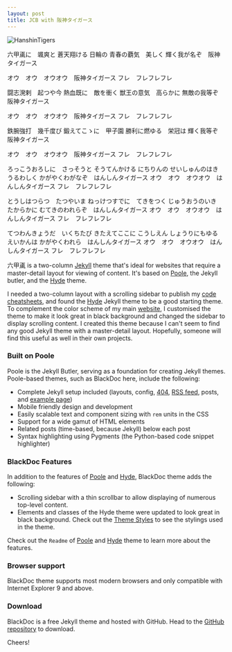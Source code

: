 ```yaml
---
layout: post
title: JCB with 阪神タイガース
---
```

![HanshinTigers](https://i.imgur.com/lVtazJc.jpg "LargeImages")

六甲颪に　颯爽と
蒼天翔ける 日輪の
青春の覇気　美しく
輝く我が名ぞ　阪神タイガース

オウ　オウ　オウオウ　阪神タイガース
フレ　フレフレフレ

闘志溌剌　起つや今
熱血既に　敵を衝く
獣王の意気　高らかに
無敵の我等ぞ　阪神タイガース

オウ　オウ　オウオウ　阪神タイガース
フレ　フレフレフレ

鉄腕強打　幾千度び
鍛えてこゝに　甲子園
勝利に燃ゆる　栄冠は
輝く我等ぞ　阪神タイガース

オウ　オウ　オウオウ　阪神タイガース
フレ　フレフレフレ

ろっこうおろしに　さっそうと
そうてんかける にちりんの
せいしゅんのはき　うるわしく
かがやくわがなぞ　はんしんタイガース
オウ　オウ　オウオウ　はんしんタイガース
フレ　フレフレフレ

とうしはつらつ　たつやいま
ねっけつすでに　てきをつく
じゅうおうのいき　たからかに
むてきのわれらぞ　はんしんタイガース
オウ　オウ　オウオウ　はんしんタイガース
フレ　フレフレフレ

てつわんきょうだ　いくちたび
きたえてここに こうしえん
しょうりにもゆる　えいかんは
かがやくわれら　はんしんタイガース
オウ　オウ　オウオウ　はんしんタイガース
フレ　フレフレフレ

六甲颪 is a two-column [Jekyll](http://jekyllrb.com) theme that's ideal for websites that require a master-detail layout for viewing of content. It's based on [Poole](http://getpoole.com), the Jekyll butler, and the [Hyde](http://hyde.getpoole.com) theme.

I needed a two-column layout with a scrolling sidebar to publish my [code cheatsheets](http://karloespiritu.com/cheatsheets), and found the [Hyde](http://hyde.getpoole.com) Jekyll theme to be a good starting theme. To complement the color scheme of my main [website](http://karloespiritu.com), I customised the theme to make it look great in black background and changed the sidebar to display scrolling content. I created this theme because I can't seem to find any good Jekyll theme with a master-detail layout. Hopefully, someone will find this useful as well in their own projects.

### Built on Poole

Poole is the Jekyll Butler, serving as a foundation for creating Jekyll themes. Poole-based themes, such as BlackDoc here, include the following:

* Complete Jekyll setup included (layouts, config, [404](/404), [RSS feed](/atom.xml), posts, and [example page](/about))
* Mobile friendly design and development
* Easily scalable text and component sizing with `rem` units in the CSS
* Support for a wide gamut of HTML elements
* Related posts (time-based, because Jekyll) below each post
* Syntax highlighting using Pygments (the Python-based code snippet highlighter)

### BlackDoc Features

In addition to the features of [Poole](http://getpoole.com) and [Hyde](http://hyde.getpoole.com), BlackDoc theme adds the following:

* Scrolling sidebar with a thin scrollbar to allow displaying of numerous top-level content.
* Elements and classes of the Hyde theme were updated to look great in black background. Check out the [Theme Styles](styles) to see the stylings used in the theme.

Check out the `Readme` of [Poole](https://github.com/poole/poole) and [Hyde](https://github.com/poole/hyde) theme to learn more about the features.

### Browser support

BlackDoc theme supports most modern browsers and only compatible with Internet Explorer 9 and above.

### Download

BlackDoc is a free Jekyll theme and hosted with GitHub. Head to the <a href="https://github.com/karloespiritu/BlackDoc">GitHub repository</a> to download.

Cheers!
